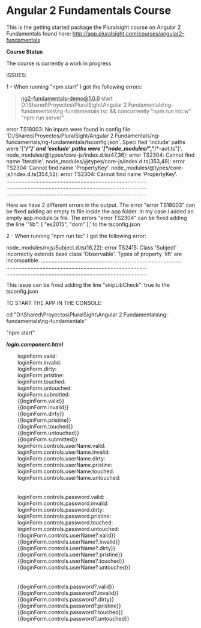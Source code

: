 Angular 2 Fundamentals Course
========================
This is the getting started package the Pluralsight course on Angular 2 Fundamentals found here: http://app.pluralsight.com/courses/angular2-fundamentals

**Course Status**

The course is currently a work in progress

ISSUES:

1 - When running "npm start" I got the following errors:

> ng2-fundamentals-demo@1.0.0 start D:\Shared\Proyectos\PluralSight\Angular 2 Fundamentals\ng-fundamentals\ng-fundamentals
> tsc && concurrently "npm run tsc:w" "npm run server"

error TS18003: No inputs were found in config file 'D:/Shared/Proyectos/PluralSight/Angular 2 Fundamentals/ng-fundamentals/ng-fundamentals/tsconfig.json'. Speci             fied 'include' paths were '["**/*"]' and 'exclude' paths were '["node_modules/*","**/*-aot.ts"]'.
node_modules/@types/core-js/index.d.ts(47,36): error TS2304: Cannot find name 'Iterable'.
node_modules/@types/core-js/index.d.ts(353,48): error TS2304: Cannot find name 'PropertyKey'.
node_modules/@types/core-js/index.d.ts(354,52): error TS2304: Cannot find name 'PropertyKey'.
.............................................................................................
.............................................................................................
.............................................................................................

Here we have 2 different errors in the output.
The error "error TS18003" can be fixed adding an empty ts file inside the app folder. In my case I added an empty app.module.ts file.
The errors "error TS2304" can be fixed adding the line '"lib": [ "es2015", "dom" ],' to the tsconfig.json

2 - When running "npm run tsc" I got the following error:

node_modules/rxjs/Subject.d.ts(16,22): error TS2415: Class 'Subject<T>' incorrectly extends base class 'Observable<T>'.
  Types of property 'lift' are incompatible.
.............................................................................................
.............................................................................................
.............................................................................................

This issue can be fixed adding the line "skipLibCheck": true to the tsconfig.json

TO START THE APP IN THE CONSOLE:

cd "D:\Shared\Proyectos\PluralSight\Angular 2 Fundamentals\ng-fundamentals\ng-fundamentals"

"npm start"

***login.component.html***

<div class="row">
    <div class="col-md-2" style="padding-left:30px">
        loginForm.valid:<br />
        loginForm.invalid:<br />
        loginForm.dirty:<br />
        loginForm.pristine:<br />
        loginForm.touched:<br />
        loginForm.untouched:<br />
        loginForm.submitted:<br />
    </div>
    <div class="col-md-2" style="padding-left:30px">
        {{loginForm.valid}}<br />
        {{loginForm.invalid}}<br />
        {{loginForm.dirty}}<br />
        {{loginForm.pristine}}<br />
        {{loginForm.touched}}<br />
        {{loginForm.untouched}}<br />
        {{loginForm.submitted}}<br />
    </div>
</div>

<div class="row">
    <div class="col-md-4" style="padding-left:30px">
        loginForm.controls.userName.valid:<br />
        loginForm.controls.userName.invalid:<br />
        loginForm.controls.userName.dirty:<br />
        loginForm.controls.userName.pristine:<br />
        loginForm.controls.userName.touched:<br />
        loginForm.controls.userName.untouched:<br />
        <br />
        <br />
        loginForm.controls.password.valid:<br />
        loginForm.controls.password.invalid:<br />
        loginForm.controls.password.dirty:<br />
        loginForm.controls.password.pristine:<br />
        loginForm.controls.password.touched:<br />
        loginForm.controls.password.untouched:<br />
    </div>
    <div class="col-md-4" style="padding-left:30px">
        {{loginForm.controls.userName?.valid}}<br />
        {{loginForm.controls.userName?.invalid}}<br />
        {{loginForm.controls.userName?.dirty}}<br />
        {{loginForm.controls.userName?.pristine}}<br />
        {{loginForm.controls.userName?.touched}}<br />
        {{loginForm.controls.userName?.untouched}}<br />
        <br />
        <br />
        {{loginForm.controls.password?.valid}}<br />
        {{loginForm.controls.password?.invalid}}<br />
        {{loginForm.controls.password?.dirty}}<br />
        {{loginForm.controls.password?.pristine}}<br />
        {{loginForm.controls.password?.touched}}<br />
        {{loginForm.controls.password?.untouched}}<br />
    </div>
</div>
